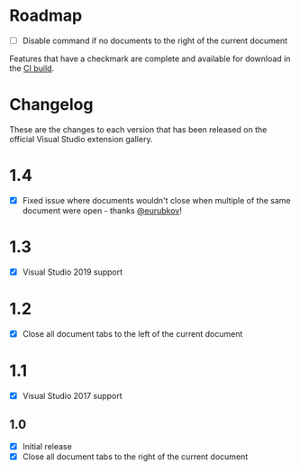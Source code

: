 # Roadmap

- [ ] Disable command if no documents to the right of the current document

Features that have a checkmark are complete and available for
download in the
[CI build](http://vsixgallery.com/extension/.ee6375e5-ed09-4fba-a897-895813190958/).

# Changelog

These are the changes to each version that has been released
on the official Visual Studio extension gallery.

# 1.4
- [x] Fixed issue where documents wouldn't close when multiple of the same document were open - thanks [@eurubkov](https://github.com/eurubkov)!

# 1.3

- [x] Visual Studio 2019 support

# 1.2

- [x] Close all document tabs to the left of the current document

# 1.1

- [x] Visual Studio 2017 support

## 1.0

- [x] Initial release
- [x] Close all document tabs to the right of the current document
